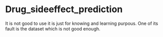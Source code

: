 # Drug_sideeffect_prediction
It is not good to use it is just for knowing and learning purpous. One of its fault is the dataset which is not good enough. 
